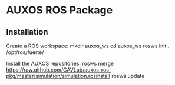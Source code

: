# AUXOS ROS Package

## Installation

Create a ROS workspace:
	mkdir auxos_ws
	cd auxos_ws
	rosws init . /opt/ros/fuerte/

Install the AUXOS repositories:
	rosws merge https://raw.github.com/GAVLab/auxos-ros-pkg/master/simulation/simulation.rosinstall
	rosws update